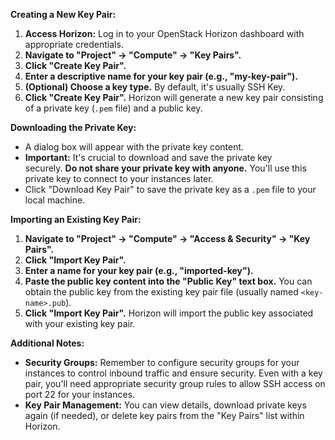 **Creating a New Key Pair:**

1. **Access Horizon:** Log in to your OpenStack Horizon dashboard with appropriate credentials.
2. **Navigate to "Project" -> "Compute"  -> "Key Pairs".**
3. **Click "Create Key Pair".**
4. **Enter a descriptive name for your key pair (e.g., "my-key-pair").**
5. **(Optional) Choose a key type.** By default, it's usually SSH Key.
6. **Click "Create Key Pair".** Horizon will generate a new key pair consisting of a private key (`.pem` file) and a public key.

**Downloading the Private Key:**

- A dialog box will appear with the private key content.
- **Important:** It's crucial to download and save the private key securely. **Do not share your private key with anyone.** You'll use this private key to connect to your instances later.
- Click "Download Key Pair" to save the private key as a `.pem` file to your local machine.

**Importing an Existing Key Pair:**

1. **Navigate to "Project" -> "Compute" -> "Access & Security" -> "Key Pairs".**
2. **Click "Import Key Pair".**
3. **Enter a name for your key pair (e.g., "imported-key").**
4. **Paste the public key content into the "Public Key" text box.** You can obtain the public key from the existing key pair file (usually named `<key-name>.pub`).
5. **Click "Import Key Pair".** Horizon will import the public key associated with your existing key pair.

**Additional Notes:**

- **Security Groups:** Remember to configure security groups for your instances to control inbound traffic and ensure security. Even with a key pair, you'll need appropriate security group rules to allow SSH access on port 22 for your instances.
- **Key Pair Management:** You can view details, download private keys again (if needed), or delete key pairs from the "Key Pairs" list within Horizon.